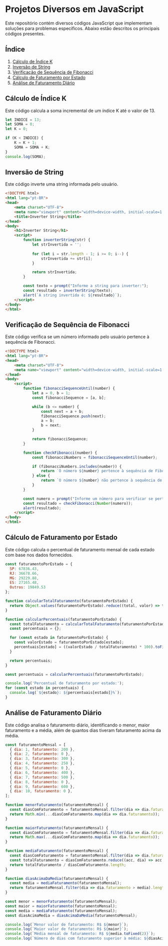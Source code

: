 # Projetos Diversos em JavaScript

Este repositório contém diversos códigos JavaScript que implementam soluções para problemas específicos. Abaixo estão descritos os principais códigos presentes.

## Índice

1. [Cálculo de Índice K](#cálculo-de-índice-k)
2. [Inversão de String](#inversão-de-string)
3. [Verificação de Sequência de Fibonacci](#verificação-de-sequência-de-fibonacci)
4. [Cálculo de Faturamento por Estado](#cálculo-de-faturamento-por-estado)
5. [Análise de Faturamento Diário](#análise-de-faturamento-diário)

## Cálculo de Índice K

Este código calcula a soma incremental de um índice K até o valor de 13.

```javascript
let INDICE = 13;
let SOMA = 0;
let K = 0;

if (K < INDICE) {
    K = K + 1;
    SOMA = SOMA + K;
}
console.log(SOMA);
```

## Inversão de String

Este código inverte uma string informada pelo usuário.

```html
<!DOCTYPE html>
<html lang="pt-BR">
<head>
    <meta charset="UTF-8">
    <meta name="viewport" content="width=device-width, initial-scale=1.0">
    <title>Inverter String</title>
</head>
<body>
    <h1>Inverter String</h1>
    <script>
        function inverterString(str) {
            let strInvertida = '';
            
            for (let i = str.length - 1; i >= 0; i--) {
                strInvertida += str[i];
            }

            return strInvertida;
        }

        const texto = prompt("Informe a string para inverter:");
        const resultado = inverterString(texto);
        alert(`A string invertida é: ${resultado}`);
    </script>
</body>
</html>
```

## Verificação de Sequência de Fibonacci

Este código verifica se um número informado pelo usuário pertence à sequência de Fibonacci.

```html
<!DOCTYPE html>
<html lang="pt-BR">
<head>
    <meta charset="UTF-8">
    <meta name="viewport" content="width=device-width, initial-scale=1.0">
</head>
<body>
    <script>
        function fibonacciSequenceUntil(number) {
            let a = 0, b = 1;
            const fibonacciSequence = [a, b];

            while (b <= number) {
                const next = a + b;
                fibonacciSequence.push(next);
                a = b;
                b = next;
            }

            return fibonacciSequence;
        }

        function checkFibonacci(number) {
            const fibonacciNumbers = fibonacciSequenceUntil(number);

            if (fibonacciNumbers.includes(number)) {
                return `O número ${number} pertence à sequência de Fibonacci.`;
            } else {
                return `O número ${number} não pertence à sequência de Fibonacci.`;
            }
        }

        const numero = prompt("Informe um número para verificar se pertence à sequência de Fibonacci:");
        const resultado = checkFibonacci(Number(numero));
        alert(resultado);
    </script>
</body>
</html>
```

## Cálculo de Faturamento por Estado

Este código calcula o percentual de faturamento mensal de cada estado com base nos dados fornecidos.

```javascript
const faturamentoPorEstado = {
  SP: 67836.43,
  RJ: 36678.66,
  MG: 29229.88,
  ES: 27165.48,
  Outros: 19849.53
};

function calcularTotalFaturamento(faturamentoPorEstado) {
  return Object.values(faturamentoPorEstado).reduce((total, valor) => total + valor, 0);
}

function calcularPercentuais(faturamentoPorEstado) {
  const totalFaturamento = calcularTotalFaturamento(faturamentoPorEstado);
  const percentuais = {};

  for (const estado in faturamentoPorEstado) {
    const valorEstado = faturamentoPorEstado[estado];
    percentuais[estado] = ((valorEstado / totalFaturamento) * 100).toFixed(2);
  }

  return percentuais;
}

const percentuais = calcularPercentuais(faturamentoPorEstado);

console.log('Percentual de faturamento por estado:');
for (const estado in percentuais) {
  console.log(`${estado}: ${percentuais[estado]}%`);
}
```

## Análise de Faturamento Diário

Este código analisa o faturamento diário, identificando o menor, maior faturamento e a média, além de quantos dias tiveram faturamento acima da média.

```javascript
const faturamentoMensal = [
  { dia: 1, faturamento: 200 },
  { dia: 2, faturamento: 0 },
  { dia: 3, faturamento: 300 },
  { dia: 4, faturamento: 250 },
  { dia: 5, faturamento: 0 },
  { dia: 6, faturamento: 400 },
  { dia: 7, faturamento: 500 },
  { dia: 8, faturamento: 0 },
  { dia: 9, faturamento: 600 },
  { dia: 10, faturamento: 0 },
];

function menorFaturamento(faturamentoMensal) {
  const diasComFaturamento = faturamentoMensal.filter(dia => dia.faturamento > 0);
  return Math.min(...diasComFaturamento.map(dia => dia.faturamento));
}

function maiorFaturamento(faturamentoMensal) {
  const diasComFaturamento = faturamentoMensal.filter(dia => dia.faturamento > 0);
  return Math.max(...diasComFaturamento.map(dia => dia.faturamento));
}

function mediaFaturamento(faturamentoMensal) {
  const diasComFaturamento = faturamentoMensal.filter(dia => dia.faturamento > 0);
  const totalFaturamento = diasComFaturamento.reduce((acc, dia) => acc + dia.faturamento, 0);
  return totalFaturamento / diasComFaturamento.length;
}

function diasAcimaDaMedia(faturamentoMensal) {
  const media = mediaFaturamento(faturamentoMensal);
  return faturamentoMensal.filter(dia => dia.faturamento > media).length;
}

const menor = menorFaturamento(faturamentoMensal);
const maior = maiorFaturamento(faturamentoMensal);
const media = mediaFaturamento(faturamentoMensal);
const diasAcimaMedia = diasAcimaDaMedia(faturamentoMensal);

console.log(`Menor valor de faturamento: R$ ${menor}`);
console.log(`Maior valor de faturamento: R$ ${maior}`);
console.log(`Média mensal de faturamento: R$ ${media.toFixed(2)}`);
console.log(`Número de dias com faturamento superior à média: ${diasAcimaMedia}`);
```

